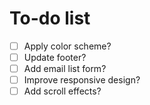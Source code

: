 # To-do list
- [ ] Apply color scheme?
- [ ] Update footer?
- [ ] Add email list form?
- [ ] Improve responsive design?
- [ ] Add scroll effects?